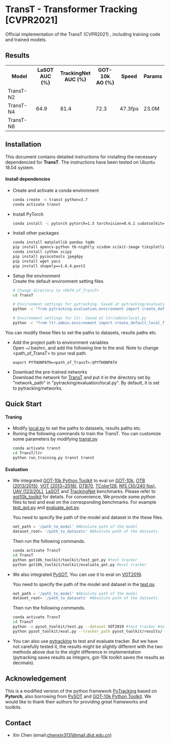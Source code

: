 # TransT - Transformer Tracking [CVPR2021]
Official implementation of the TransT (CVPR2021) , including training code and trained models.

## Results

<table>
  <tr>
    <th>Model</th>
    <th>LaSOT<br>AUC (%)</th>
    <th>TrackingNet<br>AUC (%)</th>
    <th>GOT-10k<br>AO (%)</th>
    <th>Speed<br></th>
    <th>Params<br></th>
  </tr>
  <tr>
    <td>TransT-N2</td>
    <td></td>
    <td></td>
    <td></td>
    <td></td>
    <td></td>
  </tr>
  <tr>
    <td>TransT-N4</td>
    <td>64.9</td>
    <td>81.4</td>
    <td>72.3</td>
    <td>47.3fps</td>
    <td>23.0M</td>
  </tr>
  <tr>
    <td>TransT-N6</td>
    <td></td>
    <td></td>
    <td></td>
    <td></td>
    <td></td>
  </tr>
</table>

## Installation
This document contains detailed instructions for installing the necessary dependencied for **TransT**. The instructions 
have been tested on Ubuntu 18.04 system.

#### Install dependencies
* Create and activate a conda environment 
    ```bash
    conda create -n transt python=3.7
    conda activate transt
    ```  
* Install PyTorch
    ```bash
    conda install -c pytorch pytorch=1.5 torchvision=0.6.1 cudatoolkit=10.2
    ```  

* Install other packages
    ```bash
    conda install matplotlib pandas tqdm
    pip install opencv-python tb-nightly visdom scikit-image tikzplotlib gdown
    conda install cython scipy
    pip install pycocotools jpeg4py
    pip install wget yacs
    pip install shapely==1.6.4.post2
    ```  
* Setup the environment                                                                                                 
Create the default environment setting files.

    ```bash
    # Change directory to <PATH_of_TransT>
    cd TransT
    
    # Environment settings for pytracking. Saved at pytracking/evaluation/local.py
    python -c "from pytracking.evaluation.environment import create_default_local_file; create_default_local_file()"
    
    # Environment settings for ltr. Saved at ltr/admin/local.py
    python -c "from ltr.admin.environment import create_default_local_file; create_default_local_file()"
    ```
You can modify these files to set the paths to datasets, results paths etc.
* Add the project path to environment variables  
Open ~/.bashrc, and add the following line to the end. Note to change <path_of_TransT> to your real path.
    ```
    export PYTHONPATH=<path_of_TransT>:$PYTHONPATH
    ```
* Download the pre-trained networks   
Download the network for [TransT](https://drive.google.com/file/d/1Pq0sK-9jmbLAVtgB9-dPDc2pipCxYdM5/view?usp=sharing)
and put it in the directory set by "network_path" in "pytracking/evaluation/local.py". By default, it is set to 
pytracking/networks.

## Quick Start
#### Traning
* Modify [local.py](ltr/admin/local.py) to set the paths to datasets, results paths etc.
* Runing the following commands to train the TransT. You can customize some parameters by modifying [transt.py](ltr/train_settings/transt/transt.py)
    ```bash
    conda activate transt
    cd TransT/ltr
    python run_training.py transt transt
    ```  

#### Evaluation
* We integrated [GOT-10k Python Toolkit](https://github.com/got-10k/toolkit) to eval on [GOT-10k](http://got-10k.aitestunion.com/), [OTB (2013/2015)](http://cvlab.hanyang.ac.kr/tracker_benchmark/index.html), [VOT (2013~2018)](http://votchallenge.net), [DTB70](https://github.com/flyers/drone-tracking), [TColor128](http://www.dabi.temple.edu/~hbling/data/TColor-128/TColor-128.html), [NfS (30/240 fps)](http://ci2cv.net/nfs/index.html), [UAV (123/20L)](https://ivul.kaust.edu.sa/Pages/pub-benchmark-simulator-uav.aspx), [LaSOT](https://cis.temple.edu/lasot/) and [TrackingNet](https://tracking-net.org/) benchmarks. 
Please refer to [got10k_toolkit](/got10k_toolkit) for details.
For convenience, We provide some python files to test and eval on the corresponding benchmarks. For example [test_got.py](got10k_toolkit/toolkit/test_got.py) and [evaluate_got.py](got10k_toolkit/toolkit/evaluate_got.py). 

    You need to specify the path of the model and dataset in the these files.
    ```python
    net_path = '/path_to_model' #Absolute path of the model
    dataset_root= '/path_to_datasets' #Absolute path of the datasets
    ```  

    Then run the following commands.

    ```bash
    conda activate TransT
    cd TransT
    python got10k_toolkit/toolkit/test_got.py #test tracker
    python got10k_toolkit/toolkit/evaluate_got.py #eval tracker
    ```  

* We also integrated [PySOT](https://github.com/STVIR/pysot), You can use it to eval on [VOT2019](http://votchallenge.net). 
    
    You need to specify the path of the model and dataset in the [test.py](pysot_toolkit/test.py).
    ```python
    net_path = '/path_to_model' #Absolute path of the model
    dataset_root= '/path_to_datasets' #Absolute path of the datasets
    ```  
    Then run the following commands.
    ```bash
    conda activate TransT
    cd TransT
    python -u pysot_toolkit/test.py --dataset VOT2019 #test tracker #test tracker
    python pysot_toolkit/eval.py --tracker_path pysot_toolkit/results/ --dataset VOT2019 --num 1 #eval tracker
    ```  
* You can also use [pytracking](pytracking) to test and evaluate tracker. 
But we have not carefully tested it, the results might be slightly different with the two methods above due to the slight difference in implementation (pytracking saves results as integers, got-10k toolkit saves the results as decimals).

## Acknowledgement
This is a modified version of the python framework [PyTracking](https://github.com/visionml/pytracking) based on **Pytorch**, 
also borrowing from [PySOT](https://github.com/STVIR/pysot) and [GOT-10k Python Toolkit](https://github.com/got-10k/toolkit). 
We would like to thank their authors for providing great frameworks and toolkits.

## Contact
* Xin Chen (email:chenxin3131@mail.dlut.edu.cn)
